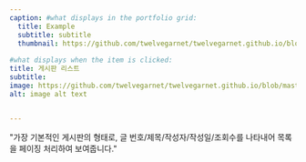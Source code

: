 ```yaml
---
caption: #what displays in the portfolio grid:
  title: Example
  subtitle: subtitle
  thumbnail: https://github.com/twelvegarnet/twelvegarnet.github.io/blob/master/assets/img/portfolio/notice_list.png
  
#what displays when the item is clicked:
title: 게시판 리스트 
subtitle: 
image: https://github.com/twelvegarnet/twelvegarnet.github.io/blob/master/assets/img/portfolio/notice_list.png #main image, can be a link or a file in assets/img/portfolio
alt: image alt text


---
```


"가장 기본적인 게시판의 형태로, 글 번호/제목/작성자/작성일/조회수를 나타내어 목록을 페이징 처리하여 보여줍니다."
